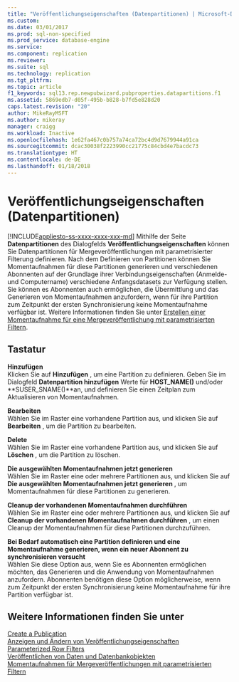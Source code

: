 ```yaml
---
title: "Veröffentlichungseigenschaften (Datenpartitionen) | Microsoft-Dokumentation"
ms.custom: 
ms.date: 03/01/2017
ms.prod: sql-non-specified
ms.prod_service: database-engine
ms.service: 
ms.component: replication
ms.reviewer: 
ms.suite: sql
ms.technology: replication
ms.tgt_pltfrm: 
ms.topic: article
f1_keywords: sql13.rep.newpubwizard.pubproperties.datapartitions.f1
ms.assetid: 5869edb7-d05f-495b-b828-b7fd5e828d20
caps.latest.revision: "20"
author: MikeRayMSFT
ms.author: mikeray
manager: craigg
ms.workload: Inactive
ms.openlocfilehash: 1e62fa467c0b757a74ca72bc4d9d7679944a91ca
ms.sourcegitcommit: dcac30038f2223990cc21775c84cbd4e7bacdc73
ms.translationtype: HT
ms.contentlocale: de-DE
ms.lasthandoff: 01/18/2018
---
```

# <a name="publication-properties-data-partitions"></a>Veröffentlichungseigenschaften (Datenpartitionen)
[!INCLUDE[appliesto-ss-xxxx-xxxx-xxx-md](../../includes/appliesto-ss-xxxx-xxxx-xxx-md.md)] Mithilfe der Seite **Datenpartitionen** des Dialogfelds **Veröffentlichungseigenschaften** können Sie Datenpartitionen für Mergeveröffentlichungen mit parametrisierter Filterung definieren. Nach dem Definieren von Partitionen können Sie Momentaufnahmen für diese Partitionen generieren und verschiedenen Abonnenten auf der Grundlage ihrer Verbindungseigenschaften (Anmelde- und Computername) verschiedene Anfangsdatasets zur Verfügung stellen. Sie können es Abonnenten auch ermöglichen, die Übermittlung und das Generieren von Momentaufnahmen anzufordern, wenn für ihre Partition zum Zeitpunkt der ersten Synchronisierung keine Momentaufnahme verfügbar ist. Weitere Informationen finden Sie unter [Erstellen einer Momentaufnahme für eine Mergeveröffentlichung mit parametrisierten Filtern](../../relational-databases/replication/create-a-snapshot-for-a-merge-publication-with-parameterized-filters.md).  
  
## <a name="options"></a>Tastatur  
 **Hinzufügen**  
 Klicken Sie auf **Hinzufügen** , um eine Partition zu definieren. Geben Sie im Dialogfeld **Datenpartition hinzufügen** Werte für **HOST_NAME()** und/oder **SUSER_SNAME()**an, und definieren Sie einen Zeitplan zum Aktualisieren von Momentaufnahmen.  
  
 **Bearbeiten**  
 Wählen Sie im Raster eine vorhandene Partition aus, und klicken Sie auf **Bearbeiten** , um die Partition zu bearbeiten.  
  
 **Delete**  
 Wählen Sie im Raster eine vorhandene Partition aus, und klicken Sie auf **Löschen** , um die Partition zu löschen.  
  
 **Die ausgewählten Momentaufnahmen jetzt generieren**  
 Wählen Sie im Raster eine oder mehrere Partitionen aus, und klicken Sie auf **Die ausgewählten Momentaufnahmen jetzt generieren** , um Momentaufnahmen für diese Partitionen zu generieren.  
  
 **Cleanup der vorhandenen Momentaufnahmen durchführen**  
 Wählen Sie im Raster eine oder mehrere Partitionen aus, und klicken Sie auf **Cleanup der vorhandenen Momentaufnahmen durchführen** , um einen Cleanup der Momentaufnahmen für diese Partitionen durchzuführen.  
  
 **Bei Bedarf automatisch eine Partition definieren und eine Momentaufnahme generieren, wenn ein neuer Abonnent zu synchronisieren versucht**  
 Wählen Sie diese Option aus, wenn Sie es Abonnenten ermöglichen möchten, das Generieren und die Anwendung von Momentaufnahmen anzufordern. Abonnenten benötigen diese Option möglicherweise, wenn zum Zeitpunkt der ersten Synchronisierung keine Momentaufnahme für ihre Partition verfügbar ist.  
  
## <a name="see-also"></a>Weitere Informationen finden Sie unter  
 [Create a Publication](../../relational-databases/replication/publish/create-a-publication.md)   
 [Anzeigen und Ändern von Veröffentlichungseigenschaften](../../relational-databases/replication/publish/view-and-modify-publication-properties.md)   
 [Parameterized Row Filters](../../relational-databases/replication/merge/parameterized-filters-parameterized-row-filters.md)   
 [Veröffentlichen von Daten und Datenbankobjekten](../../relational-databases/replication/publish/publish-data-and-database-objects.md)   
 [Momentaufnahmen für Mergeveröffentlichungen mit parametrisierten Filtern](../../relational-databases/replication/snapshots-for-merge-publications-with-parameterized-filters.md)  
  
  
